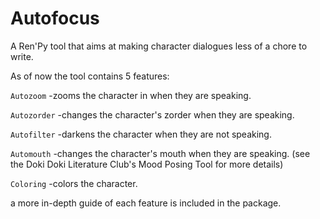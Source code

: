 # Autofocus
A Ren'Py tool that aims at making character dialogues less of a chore to write.





As of now the tool contains 5 features:

`Autozoom`
-zooms the character in when they are speaking.

`Autozorder`
-changes the character's zorder when they are speaking.

`Autofilter`
-darkens the character when they are not speaking.

`Automouth`
-changes the character's mouth when they are speaking. (see the Doki Doki Literature Club's Mood Posing Tool for more details)

`Coloring`
-colors the character.

a more in-depth guide of each feature is included in the package.

